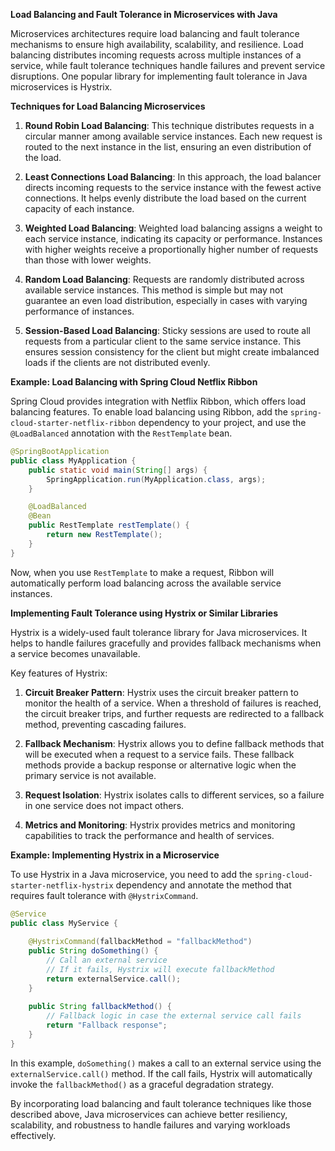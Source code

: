 **Load Balancing and Fault Tolerance in Microservices with Java**

Microservices architectures require load balancing and fault tolerance mechanisms to ensure high availability, scalability, and resilience. Load balancing distributes incoming requests across multiple instances of a service, while fault tolerance techniques handle failures and prevent service disruptions. One popular library for implementing fault tolerance in Java microservices is Hystrix.

**Techniques for Load Balancing Microservices**

1. **Round Robin Load Balancing**: This technique distributes requests in a circular manner among available service instances. Each new request is routed to the next instance in the list, ensuring an even distribution of the load.

2. **Least Connections Load Balancing**: In this approach, the load balancer directs incoming requests to the service instance with the fewest active connections. It helps evenly distribute the load based on the current capacity of each instance.

3. **Weighted Load Balancing**: Weighted load balancing assigns a weight to each service instance, indicating its capacity or performance. Instances with higher weights receive a proportionally higher number of requests than those with lower weights.

4. **Random Load Balancing**: Requests are randomly distributed across available service instances. This method is simple but may not guarantee an even load distribution, especially in cases with varying performance of instances.

5. **Session-Based Load Balancing**: Sticky sessions are used to route all requests from a particular client to the same service instance. This ensures session consistency for the client but might create imbalanced loads if the clients are not distributed evenly.

**Example: Load Balancing with Spring Cloud Netflix Ribbon**

Spring Cloud provides integration with Netflix Ribbon, which offers load balancing features. To enable load balancing using Ribbon, add the `spring-cloud-starter-netflix-ribbon` dependency to your project, and use the `@LoadBalanced` annotation with the `RestTemplate` bean.

```java
@SpringBootApplication
public class MyApplication {
    public static void main(String[] args) {
        SpringApplication.run(MyApplication.class, args);
    }

    @LoadBalanced
    @Bean
    public RestTemplate restTemplate() {
        return new RestTemplate();
    }
}
```

Now, when you use `RestTemplate` to make a request, Ribbon will automatically perform load balancing across the available service instances.

**Implementing Fault Tolerance using Hystrix or Similar Libraries**

Hystrix is a widely-used fault tolerance library for Java microservices. It helps to handle failures gracefully and provides fallback mechanisms when a service becomes unavailable.

Key features of Hystrix:

1. **Circuit Breaker Pattern**: Hystrix uses the circuit breaker pattern to monitor the health of a service. When a threshold of failures is reached, the circuit breaker trips, and further requests are redirected to a fallback method, preventing cascading failures.

2. **Fallback Mechanism**: Hystrix allows you to define fallback methods that will be executed when a request to a service fails. These fallback methods provide a backup response or alternative logic when the primary service is not available.

3. **Request Isolation**: Hystrix isolates calls to different services, so a failure in one service does not impact others.

4. **Metrics and Monitoring**: Hystrix provides metrics and monitoring capabilities to track the performance and health of services.

**Example: Implementing Hystrix in a Microservice**

To use Hystrix in a Java microservice, you need to add the `spring-cloud-starter-netflix-hystrix` dependency and annotate the method that requires fault tolerance with `@HystrixCommand`.

```java
@Service
public class MyService {
    
    @HystrixCommand(fallbackMethod = "fallbackMethod")
    public String doSomething() {
        // Call an external service
        // If it fails, Hystrix will execute fallbackMethod
        return externalService.call();
    }
    
    public String fallbackMethod() {
        // Fallback logic in case the external service call fails
        return "Fallback response";
    }
}
```

In this example, `doSomething()` makes a call to an external service using the `externalService.call()` method. If the call fails, Hystrix will automatically invoke the `fallbackMethod()` as a graceful degradation strategy.

By incorporating load balancing and fault tolerance techniques like those described above, Java microservices can achieve better resiliency, scalability, and robustness to handle failures and varying workloads effectively.